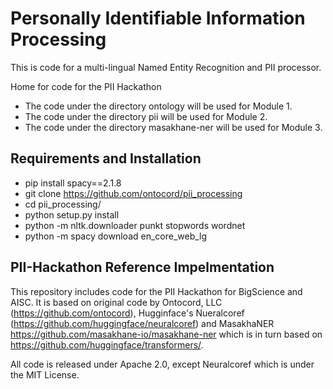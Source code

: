 # Personally Identifiable Information Processing

This is code for a multi-lingual Named Entity Recognition and PII processor.

Home for code for the PII Hackathon

- The code under the directory ontology will be used for Module 1.
- The code under the directory pii will be used for Module 2.
- The code under the directory masakhane-ner will be used for Module 3.

## Requirements and Installation

- pip install spacy==2.1.8
- git clone  https://github.com/ontocord/pii_processing
- cd pii_processing/
- python setup.py install
- python -m nltk.downloader punkt stopwords  wordnet
- python -m spacy download en_core_web_lg


## PII-Hackathon Reference Impelmentation

This repository includes code for the PII Hackathon for BigScience and AISC. It is based on original code by Ontocord, LLC (https://github.com/ontocord), Hugginface's Nueralcoref (https://github.com/huggingface/neuralcoref) and MasakhaNER https://github.com/masakhane-io/masakhane-ner which is in turn based on https://github.com/huggingface/transformers/.

All code is released under Apache 2.0, except Neuralcoref which is under the MIT License.


